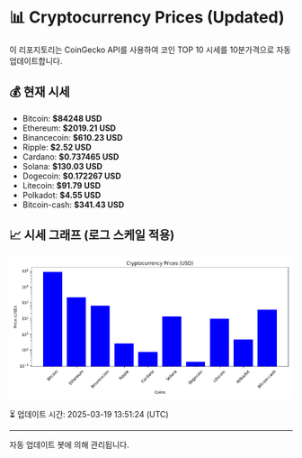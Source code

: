 
# 📊 Cryptocurrency Prices (Updated)

이 리포지토리는 CoinGecko API를 사용하여 코인 TOP 10 시세를 10분가격으로 자동 업데이트합니다.

## 💰 현재 시세
- Bitcoin: **$84248 USD**
- Ethereum: **$2019.21 USD**
- Binancecoin: **$610.23 USD**
- Ripple: **$2.52 USD**
- Cardano: **$0.737465 USD**
- Solana: **$130.03 USD**
- Dogecoin: **$0.172267 USD**
- Litecoin: **$91.79 USD**
- Polkadot: **$4.55 USD**
- Bitcoin-cash: **$341.43 USD**

## 📈 시세 그래프 (로그 스케일 적용)
![Crypto Prices](crypto_prices.png)

⏳ 업데이트 시간: 2025-03-19 13:51:24 (UTC)

---
자동 업데이트 봇에 의해 관리됩니다.
